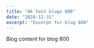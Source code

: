 ```yaml
---
title: "Ak test blogs 800"
date: "2024-12-31"
excerpt: "Excerpt for blog 800"
---
```


Blog content for blog 800